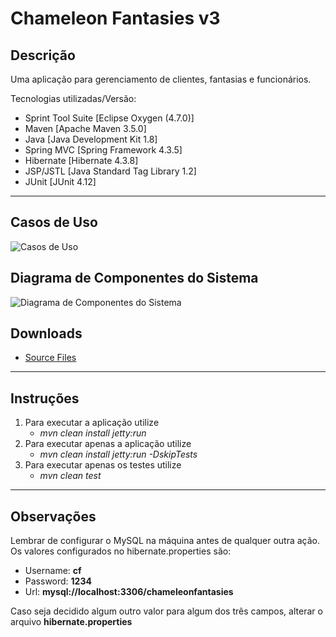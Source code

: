 # Chameleon Fantasies v3

## Descrição
Uma aplicação para gerenciamento de clientes, fantasias e funcionários.

Tecnologias utilizadas/Versão: 
 * Sprint Tool Suite [Eclipse Oxygen (4.7.0)]
 * Maven [Apache Maven 3.5.0]
 * Java [Java Development Kit 1.8]
 * Spring MVC [Spring Framework 4.3.5]
 * Hibernate [Hibernate 4.3.8]
 * JSP/JSTL [Java Standard Tag Library 1.2]
 * JUnit [JUnit 4.12]

---
## Casos de Uso

![Casos de Uso]()

## Diagrama de Componentes do Sistema

![Diagrama de Componentes do Sistema]()

## Downloads

* [Source Files](/chameleonfantasies/old_versions/v3/v3.zip)

---
## Instruções

1. Para executar a aplicação utilize
    * *mvn clean install jetty:run*
2. Para executar apenas a aplicação utilize
    * *mvn clean install jetty:run -DskipTests*
3. Para executar apenas os testes utilize
    * *mvn clean test*

---
## Observações

Lembrar de configurar o MySQL na máquina antes de qualquer outra ação. Os valores configurados no hibernate.properties são:
 * Username: **cf**
 * Password: **1234**
 * Url: **mysql://localhost:3306/chameleonfantasies**

Caso seja decidido algum outro valor para algum dos três campos, alterar o arquivo **hibernate.properties**
